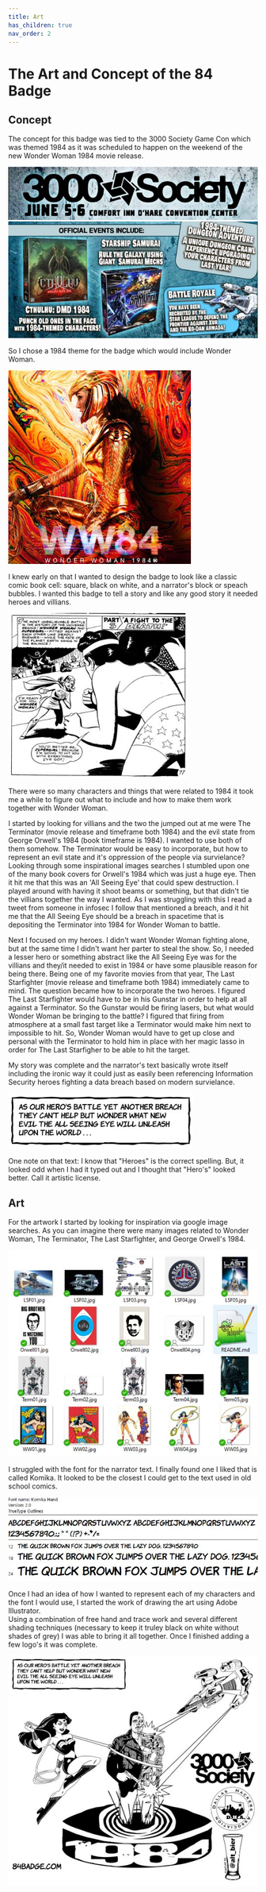 ```yaml
---
title: Art
has_children: true
nav_order: 2
---
```


# The Art and Concept of the 84 Badge

## Concept

The concept for this badge was tied to the 3000 Society Game Con which was themed 1984 as it was scheduled to happen on the weekend of the new Wonder Woman 1984 movie release.

![3000_Society](Art3KSdate.JPG)
![3000_Society_games](Art3KSgames.JPG)

So I chose a 1984 theme for the badge which would include Wonder Woman.

![WW84](ArtWW84_1.JPG)

I knew early on that I wanted to design the badge to look like a classic comic book cell: square, black on white, and a narrator's block or speach bubbles.
I wanted this badge to tell a story and like any good story it needed heroes and villians.

![ComicCell](ArtComicCell.JPG)

There were so many characters and things that were related to 1984 it took me a while to figure out what to include and how to make them work together with Wonder Woman.

I started by looking for villians and the two the jumped out at me were The Terminator (movie release and timeframe both 1984) and the evil state from George Orwell's 1984 (book timeframe is 1984).
I wanted to use both of them somehow.
The Terminator would be easy to incorporate, but how to represent an evil state and it's oppression of the people via survielance?
Looking through some inspirational images searches I stumbled upon one of the many book covers for Orwell's 1984 which was just a huge eye.
Then it hit me that this was an 'All Seeing Eye' that could spew destruction.
I played around with having it shoot beams or something, but that didn't tie the villians together the way I wanted.
As I was struggling with this I read a tweet from someone in infosec I follow that mentioned a breach, and it hit me that the All Seeing Eye should be a breach in spacetime that is depositing the Terminator into 1984 for Wonder Woman to battle.

Next I focused on my heroes.
I didn't want Wonder Woman fighting alone, but at the same time I didn't want her parter to steal the show.
So, I needed a lesser hero or something abstract like the All Seeing Eye was for the villians and they/it needed to exist in 1984 or have some plausible reason for being there.
Being one of my favorite movies from that year, The Last Starfighter (movie release and timeframe both 1984) immediately came to mind.
The question became how to incorporate the two heroes.
I figured The Last Starfighter would have to be in his Gunstar in order to help at all against a Terminator.
So the Gunstar would be firing lasers, but what would Wonder Woman be bringing to the battle?
I figured that firing from atmosphere at a small fast target like a Terminator would make him next to impossible to hit.
So, Wonder Woman would have to get up close and personal with the Terminator to hold him in place with her magic lasso in order for The Last Starfigher to be able to hit the target.

My story was complete and the narrator's text basically wrote itself including the ironic way it could just as easily been referencing Information Security heroes fighting a data breach based on modern survielance.

![Narrator_Text](ArtNarratorText.JPG)

One note on that text: I know that "Heroes" is the correct spelling.  But, it looked odd when I had it typed out and I thought that "Hero's" looked better.  Call it artistic license.

## Art

For the artwork I started by looking for inspiration via google image searches.  As you can imagine there were many images related to Wonder Woman, The Terminator, The Last Starfighter, and George Orwell's 1984.

![Inspiration](ArtInspiration.JPG)

I struggled with the font for the narrator text.  I finally found one I liked that is called Komika.  It looked to be the closest I could get to the text used in old school comics.

![Komika](ArtKomikaFont.JPG)

Once I had an idea of how I wanted to represent each of my characters and the font I would use, I started the work of drawing the art using Adobe Illustrator.  
Using a combination of free hand and trace work and several different shading techniques (necessary to keep it truley black on white without shades of grey) I was able to bring it all together.
Once I finished adding a few logo's it was complete.

![FrontSilk](ArtFrontSilk.JPG)
